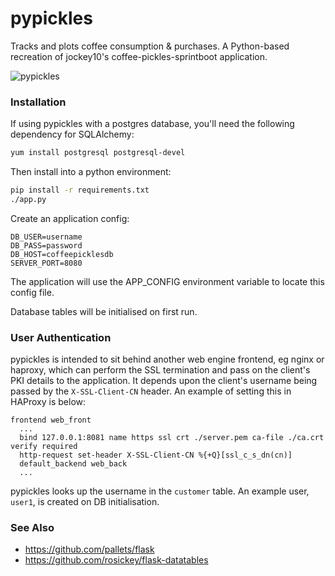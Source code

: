 pypickles
=========

Tracks and plots coffee consumption & purchases. A Python-based recreation of
jockey10's coffee-pickles-sprintboot application.

![pypickles](http://i.imgur.com/b3Euv2T.png)

### Installation ###

If using pypickles with a postgres database, you'll need the following dependency for SQLAlchemy:

```bash
yum install postgresql postgresql-devel
```

Then install into a python environment:
```bash
pip install -r requirements.txt
./app.py
```

Create an application config:

```
DB_USER=username
DB_PASS=password
DB_HOST=coffeepicklesdb
SERVER_PORT=8080
```

The application will use the APP_CONFIG environment variable to locate this config file.

Database tables will be initialised on first run.

### User Authentication ###

pypickles is intended to sit behind another web engine frontend, eg nginx or haproxy,
which can perform the SSL termination and pass on the client's PKI details to the application.
It depends upon the client's username being passed by the `X-SSL-Client-CN` header. An example
of setting this in HAProxy is below:

```
frontend web_front
  ...
  bind 127.0.0.1:8081 name https ssl crt ./server.pem ca-file ./ca.crt verify required
  http-request set-header X-SSL-Client-CN %{+Q}[ssl_c_s_dn(cn)]
  default_backend web_back
  ...

```

pypickles looks up the username in the `customer` table. An example user, `user1`, is created on
DB initialisation.

### See Also ###

* https://github.com/pallets/flask
* https://github.com/rosickey/flask-datatables